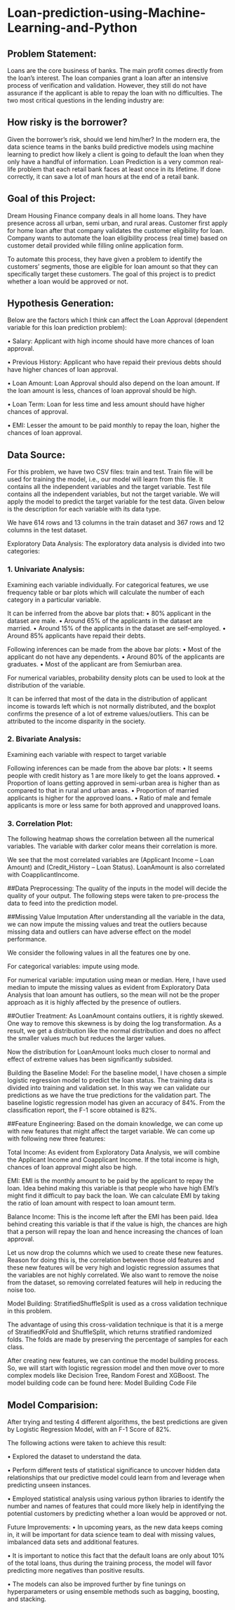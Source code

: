 # Loan-prediction-using-Machine-Learning-and-Python
## Problem Statement:
Loans are the core business of banks. The main profit comes directly from the loan’s interest. The loan companies grant a loan after an intensive process of verification and validation. However, they still do not have assurance if the applicant is able to repay the loan with no difficulties. The two most critical questions in the lending industry are:

## How risky is the borrower?
Given the borrower’s risk, should we lend him/her?
In the modern era, the data science teams in the banks build predictive models using machine learning to predict how likely a client is going to default the loan when they only have a handful of information. Loan Prediction is a very common real-life problem that each retail bank faces at least once in its lifetime. If done correctly, it can save a lot of man hours at the end of a retail bank.

## Goal of this Project:
Dream Housing Finance company deals in all home loans. They have presence across all urban, semi urban, and rural areas. Customer first apply for home loan after that company validates the customer eligibility for loan. Company wants to automate the loan eligibility process (real time) based on customer detail provided while filling online application form.

To automate this process, they have given a problem to identify the customers’ segments, those are eligible for loan amount so that they can specifically target these customers. The goal of this project is to predict whether a loan would be approved or not.

## Hypothesis Generation:
Below are the factors which I think can affect the Loan Approval (dependent variable for this loan prediction problem):

• Salary: Applicant with high income should have more chances of loan approval.

• Previous History: Applicant who have repaid their previous debts should have higher chances of loan approval.

• Loan Amount: Loan Approval should also depend on the loan amount. If the loan amount is less, chances of loan approval should be high.

• Loan Term: Loan for less time and less amount should have higher chances of approval.

• EMI: Lesser the amount to be paid monthly to repay the loan, higher the chances of loan approval.

## Data Source:
For this problem, we have two CSV files: train and test. Train file will be used for training the model, i.e., our model will learn from this file. It contains all the independent variables and the target variable. Test file contains all the independent variables, but not the target variable. We will apply the model to predict the target variable for the test data. Given below is the description for each variable with its data type.



We have 614 rows and 13 columns in the train dataset and 367 rows and 12 columns in the test dataset.

Exploratory Data Analysis:
The exploratory data analysis is divided into two categories:

### 1. Univariate Analysis:
Examining each variable individually. For categorical features, we use frequency table or bar plots which will calculate the number of each category in a particular variable.



It can be inferred from the above bar plots that: • 80% applicant in the dataset are male. • Around 65% of the applicants in the dataset are married. • Around 15% of the applicants in the dataset are self-employed. • Around 85% applicants have repaid their debts.



Following inferences can be made from the above bar plots: • Most of the applicant do not have any dependents. • Around 80% of the applicants are graduates. • Most of the applicant are from Semiurban area.

For numerical variables, probability density plots can be used to look at the distribution of the variable.



It can be inferred that most of the data in the distribution of applicant income is towards left which is not normally distributed, and the boxplot confirms the presence of a lot of extreme values/outliers. This can be attributed to the income disparity in the society.

### 2. Bivariate Analysis:
Examining each variable with respect to target variable



Following inferences can be made from the above bar plots: • It seems people with credit history as 1 are more likely to get the loans approved. • Proportion of loans getting approved in semi-urban area is higher than as compared to that in rural and urban areas. • Proportion of married applicants is higher for the approved loans. • Ratio of male and female applicants is more or less same for both approved and unapproved loans.

### 3. Correlation Plot:
The following heatmap shows the correlation between all the numerical variables. The variable with darker color means their correlation is more.



We see that the most correlated variables are (Applicant Income – Loan Amount) and (Credit_History – Loan Status). LoanAmount is also correlated with CoapplicantIncome.

##Data Preprocessing:
The quality of the inputs in the model will decide the quality of your output. The following steps were taken to pre-process the data to feed into the prediction model.

##Missing Value Imputation
After understanding all the variable in the data, we can now impute the missing values and treat the outliers because missing data and outliers can have adverse effect on the model performance.

We consider the following values in all the features one by one.

For categorical variables: impute using mode.

For numerical variable: imputation using mean or median. Here, I have used median to impute the missing values as evident from Exploratory Data Analysis that loan amount has outliers, so the mean will not be the proper approach as it is highly affected by the presence of outliers.

##Outlier Treatment:
As LoanAmount contains outliers, it is rightly skewed. One way to remove this skewness is by doing the log transformation. As a result, we get a distribution like the normal distribution and does no affect the smaller values much but reduces the larger values.



Now the distribution for LoanAmount looks much closer to normal and effect of extreme values has been significantly subsided.

Building the Baseline Model:
For the baseline model, I have chosen a simple logistic regression model to predict the loan status. The training data is divided into training and validation set. In this way we can validate our predictions as we have the true predictions for the validation part. The baseline logistic regression model has given an accuracy of 84%. From the classification report, the F-1 score obtained is 82%.

##Feature Engineering:
Based on the domain knowledge, we can come up with new features that might affect the target variable. We can come up with following new three features:

Total Income: As evident from Exploratory Data Analysis, we will combine the Applicant Income and Coapplicant Income. If the total income is high, chances of loan approval might also be high.

EMI: EMI is the monthly amount to be paid by the applicant to repay the loan. Idea behind making this variable is that people who have high EMI’s might find it difficult to pay back the loan. We can calculate EMI by taking the ratio of loan amount with respect to loan amount term.

Balance Income: This is the income left after the EMI has been paid. Idea behind creating this variable is that if the value is high, the chances are high that a person will repay the loan and hence increasing the chances of loan approval.

Let us now drop the columns which we used to create these new features. Reason for doing this is, the correlation between those old features and these new features will be very high and logistic regression assumes that the variables are not highly correlated. We also want to remove the noise from the dataset, so removing correlated features will help in reducing the noise too.

Model Building:
StratifiedShuffleSplit is used as a cross validation technique in this problem.

The advantage of using this cross-validation technique is that it is a merge of StratifiedKFold and ShuffleSplit, which returns stratified randomized folds. The folds are made by preserving the percentage of samples for each class.

After creating new features, we can continue the model building process. So, we will start with logistic regression model and then move over to more complex models like Decision Tree, Random Forest and XGBoost. The model building code can be found here: Model Building Code File

## Model Comparision:


After trying and testing 4 different algorithms, the best predictions are given by Logistic Regression Model, with an F-1 Score of 82%.

The following actions were taken to achieve this result:

• Explored the dataset to understand the data.

• Perform different tests of statistical significance to uncover hidden data relationships that our predictive model could learn from and leverage when predicting unseen instances.

• Employed statistical analysis using various python libraries to identify the number and names of features that could more likely help in identifying the potential customers by predicting whether a loan would be approved or not.

Future Improvements:
• In upcoming years, as the new data keeps coming in, it will be important for data science team to deal with missing values, imbalanced data sets and additional features.

• It is important to notice this fact that the default loans are only about 10% of the total loans, thus during the training process, the model will favor predicting more negatives than positive results.

• The models can also be improved further by fine tunings on hyperparameters or using ensemble methods such as bagging, boosting, and stacking.
